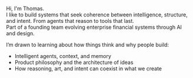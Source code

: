 Hi, I'm Thomas.  
I like to build systems that seek coherence between intelligence, structure, and intent. From agents that reason to tools that last.  
Part of a founding team evolving enterprise financial systems through AI and design.  

I’m drawn to learning about how things think and why people build:  
- Intelligent agents, context, and memory  
- Product philosophy and the architecture of ideas  
- How reasoning, art, and intent can coexist in what we create
